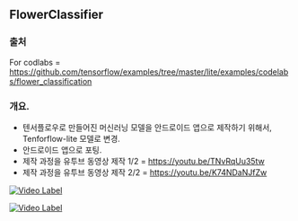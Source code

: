 ## FlowerClassifier

### 출처

For codlabs = https://github.com/tensorflow/examples/tree/master/lite/examples/codelabs/flower_classification


### 개요.

* 텐서플로우로 만들어진 머신러닝 모델을 안드로이드 앱으로 제작하기 위해서, Tenforflow-lite 모델로 변경.
* 안드로이드 앱으로 포팅.
* 제작 과정을 유투브 동영상 제작 1/2 = https://youtu.be/TNvRqUu35tw
* 제작 과정을 유투브 동영상 제작 2/2 = https://youtu.be/K74NDaNJfZw

[![Video Label](http://img.youtube.com/vi/TNvRqUu35tw/0.jpg)](https://youtu.be/TNvRqUu35tw?t=0s)

[![Video Label](http://img.youtube.com/vi/K74NDaNJfZw/0.jpg)](https://youtu.be/K74NDaNJfZw?t=0s)
